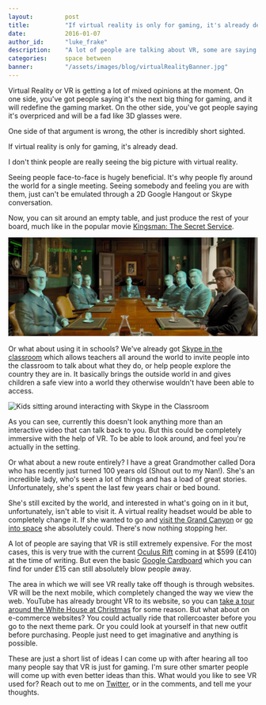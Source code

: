 ```yaml
---
layout:         post
title:          "If virtual reality is only for gaming, it's already dead"
date:           2016-01-07
author_id:      "luke_frake"
description:    "A lot of people are talking about VR, some are saying it's an overpriced fad, some are saying it's going to change gaming. One side of that argument is wrong, the other is incredibly short sighted."
categories:     space between
banner:         "/assets/images/blog/virtualRealityBanner.jpg"
---
```


Virtual Reality or VR is getting a lot of mixed opinions at the moment. On one side, you've got people saying it's the next big thing for gaming, and it will redefine the gaming market. On the other side, you've got people saying it's overpriced and will be a fad like 3D glasses were.

One side of that argument is wrong, the other is incredibly short sighted.

If virtual reality is only for gaming, it's already dead.

I don't think people are really seeing the big picture with virtual reality.

Seeing people face-to-face is hugely beneficial. It's why people fly around the world for a single meeting. Seeing somebody and feeling you are with them, just can't be emulated through a 2D Google Hangout or Skype conversation.

Now, you can sit around an empty table, and just produce the rest of your board, much like in the popular movie [Kingsman: The Secret Service](http://www.imdb.com/title/tt2802144/).

<img src="/assets/images/blog/kingsman.jpg" title="Holograms sitting around a board room in Kingsman the movie" alt="Holograms sitting around a board room in Kingsman the movie" class="img img-vMargin">

Or what about using it in schools? We've already got [Skype in the classroom](http://education.skype.com/) which allows teachers all around the world to invite people into the classroom to talk about what they do, or help people explore the country they are in. It basically brings the outside world in and gives children a safe view into a world they otherwise wouldn't have been able to access.

<img src="/assets/images/blog/skypeClassroom.jpg" title="Kids sitting around interacting with Skype in the Classroom" alt="Kids sitting around interacting with Skype in the Classroom" class="img img-vMargin">

As you can see, currently this doesn't look anything more than an interactive video that can talk back to you. But this could be completely immersive with the help of VR. To be able to look around, and feel you're actually in the setting.

Or what about a new route entirely? I have a great Grandmother called Dora who has recently just turned 100 years old (Shout out to my Nan!). She's an incredible lady, who's seen a lot of things and has a load of great stories. Unfortunately, she's spent the last few years chair or bed bound.

She's still excited by the world, and interested in what's going on in it but, unfortunately, isn't able to visit it. A virtual reality headset would be able to completely change it. If she wanted to go and [visit the Grand Canyon](https://www.youtube.com/watch?v=7BNQrCnWSJE) or [go into space](http://www.spacevr.co/) she absolutely could. There's now nothing stopping her.

A lot of people are saying that VR is still extremely expensive. For the most cases, this is very true with the current [Oculus Rift](https://shop.oculus.com/en-us/cart/) coming in at $599 (£410) at the time of writing. But even the basic [Google Cardboard](https://www.google.co.uk/get/cardboard/) which you can find for under £15 can still absolutely blow people away.

The area in which we will see VR really take off though is through websites. VR will be the next mobile, which completely changed the way we view the web. YouTube has already brought VR to its website, so you can [take a tour around the White House at Christmas](https://www.youtube.com/watch?list=PLU8wpH_LfhmtKoee0Uv90nmscm5iezRoW&v=98U2jdk8OGI) for some reason. But what about on e-commerce websites? You could actually ride that rollercoaster before you go to the next theme park. Or you could look at yourself in that new outfit before purchasing. People just need to get imaginative and anything is possible.

These are just a short list of ideas I can come up with after hearing all too many people say that VR is just for gaming. I'm sure other smarter people will come up with even better ideas than this. What would you like to see VR used for? Reach out to me on [Twitter](https://twitter.com/lukefrake), or in the comments, and tell me your thoughts.